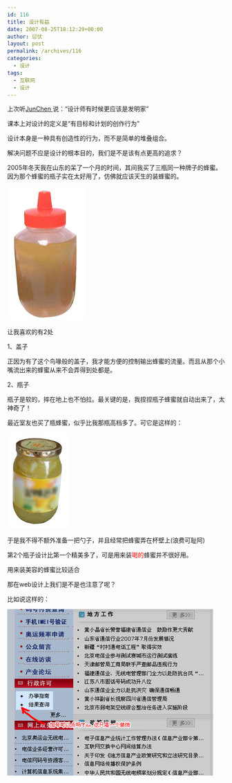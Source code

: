 ```yaml
---
id: 116
title: 设计有益
date: 2007-08-25T18:12:29+00:00
author: 愆伏
layout: post
permalink: /archives/116
categories:
  - 设计
tags:
  - 互联网
  - 设计
---
```

上次听<a href="http://www.junchenwu.com" title="http://www.junchenwu.com" target="_blank">JunChen </a>说：“设计师有时候更应该是发明家”
  
课本上对设计的定义是“有目标和计划的创作行为”
  
设计本身是一种具有创造性的行为，而不是简单的堆叠组合。
  
解决问题不应是设计的根本目的，我们是不是该有点更高的追求？

2005年冬天我在山东的呆了一个月的时间，其间我买了三瓶同一种牌子的蜂蜜。因为那个蜂蜜的瓶子实在太好用了，仿佛就应该天生的装蜂蜜的。

<a href="/wp-content/uploads/200708/25_182617_bottle.jpg" target="_blank"><img src="/wp-content/uploads/200708/25_182617_bottle.jpg" alt="/wp-content/uploads/200708/25_182617_bottle.jpg" /></a>

让我喜欢的有2处
  
1、盖子
  
正因为有了这个鸟喙般的盖子，我才能方便的控制输出蜂蜜的流量。而且从那个小嘴流出来的蜂蜜从来不会弄得到处都是。
  
2、瓶子
  
瓶子是软的，摔在地上也不怕拉。最关键的是，我捏捏瓶子蜂蜜就自动出来了，太神奇了！

最近室友也买了瓶蜂蜜，似乎比我那瓶高档多了。可它是这样的：
  
<!--more-->


  
<a href="/wp-content/uploads/200708/25_183636_bottle2.jpg" target="_blank"><img src="/wp-content/uploads/200708/25_183636_bottle2.jpg" alt="/wp-content/uploads/200708/25_183636_bottle2.jpg" /></a>

于是我不得不额外准备一把勺子，并且经常把蜂蜜弄在杯壁上(浪费可耻阿)

第2个瓶子设计比第一个精美多了，可是用来装<span style="color:Red">喝的</span>蜂蜜并不很好用。
  
用来装美容的蜂蜜比较适合

那在web设计上我们是不是也注意了呢？
  
比如说这样的：
  
<a href="/wp-content/uploads/200708/25_185502_add.jpg" target="_blank"><img src="/wp-content/uploads/200708/25_185502_add.jpg" alt="/wp-content/uploads/200708/25_185502_add.jpg" /></a>